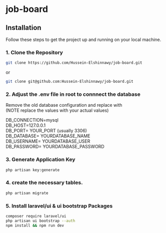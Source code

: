 # job-board

## Installation

Follow these steps to get the project up and running on your local machine.

### 1. Clone the Repository

```bash
git clone https://github.com/Hussein-Elshinnawy/job-board.git
```
or
```bash
git clone git@github.com:Hussein-Elshinnawy/job-board.git
```
### 2. Adjust the .env file in root to connnect the database

Remove the old database configuration and replace with\
(NOTE replace the values with your actual values) 

DB_CONNECTION=mysql\
DB_HOST=127.0.0.1\
DB_PORT= YOUR_PORT (usually 3306)\
DB_DATABASE= YOURDATABASE_NAME\
DB_USERNAME= YOURDATABASE_USER\
DB_PASSWORD= YOURDATABASE_PASSWORD

### 3. Generate Application Key

```bash
php artisan key:generate
```

### 4. create the necessary tables.

```bash
php artisan migrate
```

### 5.  Install laravel/ui & ui bootstrap Packages

```bash
composer require laravel/ui
php artisan ui bootstrap --auth
npm install && npm run dev
```
